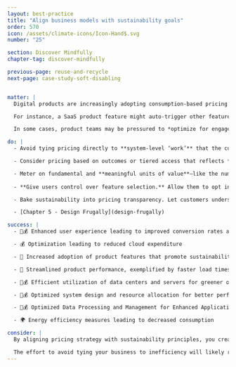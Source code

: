 ```yaml
---
layout: best-practice
title: "Align business models with sustainability goals"
order: 570
icon: /assets/climate-icons/Icon-Hand$.svg
number: "25"

section: Discover Mindfully
chapter-tag: discover-mindfully

previous-page: reuse-and-recycle
next-page: case-study-soft-disabling


matter: |
  Digital products are increasingly adopting consumption-based pricing models—charging customers based on the amount of usage, such as compute time, API calls, or data storage. On the surface, this may seem to encourage green user behavior by promoting frugality and conscious consumption. For instance, customers who pay per gigabyte of data processed might be more inclined to clean up unused files or avoid unnecessary queries. However, in practice, these models can create misaligned incentives that prioritize revenue over environmental impact or user well-being.

  For instance, a SaaS product feature might auto-trigger other features with resource-heavy processes (like syncing large datasets on each dashboard refresh), inflating usage and emissions. Likewise, if users are billed by data volume, they might avoid data compression or pruning—even if it reduces their footprint and costs.

  In some cases, product teams may be pressured to *optimize for engagement over efficiency* —incentivizing usage behaviors that generate revenue but degrade performance, increase server load, or encourage digital waste (e.g., storing duplicate files, processing unnecessary transactions, or rendering rarely-used UI elements) —ultimately increasing digital waste.  

do: |
  - Avoid tying pricing directly to **system-level ‘work’** that the customer doesn’t control (e.g., CPU cycles, number of background tasks, or memory usage), as this disincentivizes performance improvements and energy-efficient development.

  - Consider pricing based on outcomes or tiered access that reflects **value**, not raw usage. For instance, instead of charging per compute-hour, charge per successful analysis or decision-support outcome.

  - Meter on fundamental and **meaningful units of value**—like the number of end-users served or transactions completed—rather than system internals. This keeps technical implementations flexible and open to optimization without risking revenue loss. [Delete old user accounts and old data](delete-old-accounts-and-old-data)
  
  - **Give users control over feature selection.** Allow them to opt in to resource-intensive features only when needed. This not only improves user experience by avoiding feature bloat or performance drag, but also reduces unnecessary compute load. For example, allow a user to disable real-time syncing or to schedule it during off-peak hours. Check out [Promote green user behaviors](promote-green-user-behaviors)

  - Bake sustainability into pricing transparency. Let customers understand the environmental and financial implications of their usage. For instance, offering dashboards that show energy estimates alongside billing can help shift behavior toward greener practices.

  - [Chapter 5 - Design Frugally](design-frugally)

success: |
  - 🧑💰 Enhanced user experience leading to improved conversion rates and overall satisfaction

  - 💰 Optimization leading to reduced cloud expenditure

  - 🧑 Increased adoption of product features that promote sustainability

  - 🧑 Streamlined product performance, exemplified by faster load times

  - 🧑💰 Efficient utilization of data centers and servers for greener operations

  - 🧑💰 Optimized system design and resource allocation for better performance and lower costs

  - 🧑💰 Optimized Data Processing and Management for Enhanced Application Performance

  - 🌍 Energy efficiency measures leading to decreased consumption

consider: |
  By aligning pricing strategy with sustainability principles, you create a business model that rewards efficiency, supports user trust, and contributes to reducing digital carbon emissions—without sacrificing growth or innovation. 

  The effort to avoid tying your business to inefficiency will likely require cross-functional collaboration and leadership buy in. It may involve changes to the business model to incentivize efficiency and still be profitable. Organizations should empower product managers to raise concerns around efficiency from the start. It is better for the business, users, and the climate when a product is well-designed and efficient.
---
```

